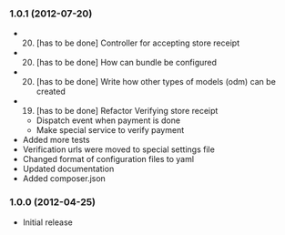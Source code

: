 ### 1.0.1  (2012-07-20)

* 20. [has to be done] Controller for accepting store receipt
* 20. [has to be done] How can bundle be configured
* 20. [has to be done] Write how other types of models (odm) can be created
* 19. [has to be done] Refactor Verifying store receipt
    * Dispatch event when payment is done
    * Make special service to verify payment
* Added more tests
* Verification urls were moved to special settings file
* Changed format of configuration files to yaml
* Updated documentation
* Added composer.json

### 1.0.0  (2012-04-25)

* Initial release